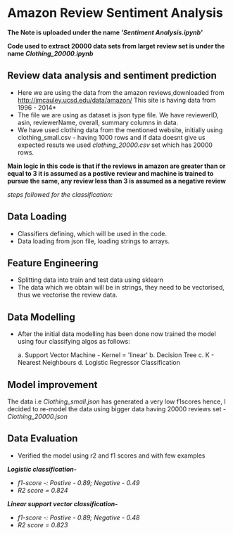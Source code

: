 # Amazon Review Sentiment Analysis


**The Note is uploaded under the name *'Sentiment Analysis.ipynb'***

**Code used to extract 20000 data sets from larget review set is under the name *Clothing_20000.ipynb***


## Review data analysis and sentiment prediction

- Here we are using the data from the amazon reviews,downloaded from http://jmcauley.ucsd.edu/data/amazon/ This site is having data from 1996 - 2014*
- The file we are using as dataset is json type file. We have reviewerID, asin, reviewerName, overall, summary columns in data.
- We have used clothing data from the mentioned website, initially using clothing_small.csv - having 1000 rows and if data doesnt give us expected resuts we used *clothing_20000.csv* set which has 20000 rows.

**Main logic in this code is that if the reviews in amazon are greater than or equal to 3 it is assumed as a postive review and machine is trained to pursue the same, any review less than 3 is assumed as a negative review**

*steps followed for the classification:*

## Data Loading
- Classifiers defining, which will be used in the code.
- Data loading from json file, loading strings to arrays.

## Feature Engineering
- Splitting data into train and test data using sklearn
- The data which we obtain will be in strings, they need to be vectorised, thus we vectorise the review data.

## Data Modelling
- After the initial data modelling has been done now trained the model using four classifying algos as follows:

  a. Support Vector Machine - Kernel = 'linear'
  b. Decision Tree
  c. K - Nearest Neighbours
  d. Logistic Regressor Classification

## Model improvement
The data i.e *Clothing_small.json* has generated a very low f1scores hence, I decided to re-model the data using bigger data having 20000 reviews set - *Clothing_20000.json* 

## Data Evaluation
- Verified the model using r2 and f1 scores and with few examples

***Logistic classification-***
- *f1-score -: Postive - 0.89; Negative - 0.49*
- *R2 score = 0.824*

***Linear support vector classification-***
- *f1-score -: Postive - 0.89; Negative - 0.48*
- *R2 score = 0.823*

